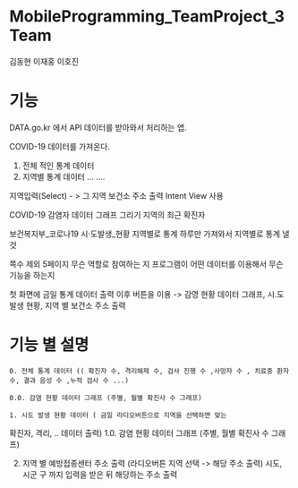 # MobileProgramming_TeamProject_3Team

김동현
이재홍
이호진

# 기능
DATA.go.kr
에서 API 데이터를 받아와서 처리하는 앱.

COVID-19 데이터를 가져온다.
1. 전체 적인 통계 데이터
2. 지역별 통계 데이터 
...
....

지역입력(Select) - > 그 지역 보건소 주소 출력
Intent View 사용

COVID-19 감염자 데이터 그래프 그리기
지역의 최근 확진자 

보건복지부_코로나19 시·도발생_현황
지역별로 통계
하루만 가져와서 지역별로 통계 낼 것

쪽수 제외 5페이지
무슨 역할로 참여하는 지
프로그램이 어떤 데이터를 이용해서 무슨 기능을 하는지

첫 화면에 금일 통계 데이터 출력
이후 버튼을 이용 -> 감영 현황 데이터 그래프, 시.도 발생 현황, 지역 별 보건소 주소 출력

# 기능 별 설명
 	0. 전체 통계 데이터 (( 확진자 수, 격리해제 수, 검사 진행 수 ,사망자 수 , 치료중 환자 수, 결과 음성 수 ,누적 검사 수 ...)

	0.0. 감염 현황 데이터 그래프 (주별, 월별 확진사 수 그래프)

	1. 시도 발생 현황 데이터 ( 금일 라디오버튼으로 지역을 선택하면 맞는
확진자, 격리, .. 데이터 출력)
	1.0. 감염 현황 데이터 그래프 (주별, 월별 확진사 수 그래프)

2. 지역 별 예방접종센터 주소 출력 (라디오버튼 지역 선택 -> 해당 주소 출력)
시도, 시군 구 까지 입력을 받은 뒤
해당하는 주소 출력







